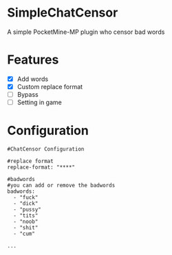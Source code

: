 # SimpleChatCensor
A simple PocketMine-MP plugin who censor bad words

# Features
- [x] Add words
- [x] Custom replace format
- [ ] Bypass
- [ ] Setting in game

# Configuration
```---
#ChatCensor Configuration

#replace format
replace-format: "****"

#badwords
#you can add or remove the badwords
badwords:
  - "fuck"
  - "dick"
  - "pussy"
  - "tits"
  - "noob"
  - "shit"
  - "cum"
  
...
```
